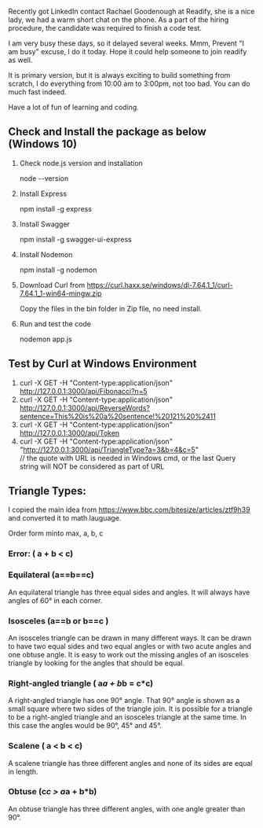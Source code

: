 Recently got LinkedIn contact Rachael Goodenough at Readify, she is a nice lady, we had a warm short chat on the phone. 
As a part of the hiring procedure, the candidate was required to finish a code test. 

I am very busy these days, so it delayed several weeks. Mmm, Prevent "I am busy" excuse, I do it today. 
Hope it could help someone to join readify as well. 

It is primary version, but it is always exciting to build something from scratch, I do everything from 10:00 am to 3:00pm, not too bad.
You can do much fast indeed.

Have a lot of fun of learning and coding.

## Check and Install the package as below (Windows 10) 

1. Check node.js version and installation

   node --version

2. Install Express

   npm install -g express

3. Install Swagger

   npm install -g swagger-ui-express

4. Install Nodemon

   npm install -g nodemon
   
5. Download Curl from https://curl.haxx.se/windows/dl-7.64.1_1/curl-7.64.1_1-win64-mingw.zip

   Copy the files in the bin folder in Zip file, no need install.

6. Run and test the code

   nodemon app.js

## Test by Curl at Windows Environment

1. curl -X GET -H "Content-type:application/json" http://127.0.0.1:3000/api/Fibonacci?n=5
2. curl -X GET -H "Content-type:application/json" http://127.0.0.1:3000/api/ReverseWords?sentence=This%20is%20a%20sentence!%20121%20%2411
3. curl -X GET -H "Content-type:application/json" http://127.0.0.1:3000/api/Token
4. curl -X GET -H "Content-type:application/json" "http://127.0.0.1:3000/api/TriangleType?a=3&b=4&c=5"  
        // the quote with URL is needed in Windows cmd, or the last Query string will NOT be considered as part of URL 

## Triangle Types:
I copied the main idea from https://www.bbc.com/bitesize/articles/ztf9h39 and converted it to math lauguage.

Order form minto max, a, b, c

### Error: ( a + b < c)

### Equilateral  (a==b==c)
An equilateral triangle has three equal sides and angles. It will always have angles of 60° in each corner.

### Isosceles   (a==b or b==c )
An isosceles triangle can be drawn in many different ways. It can be drawn to have two equal sides and two equal angles or with two acute angles and one obtuse angle. It is easy to work out the missing angles of an isosceles triangle by looking for the angles that should be equal.

### Right-angled triangle ( a*a + b*b = c*c)
A right-angled triangle has one 90° angle. That 90° angle is shown as a small square where two sides of the triangle join. It is possible for a triangle to be a right-angled triangle and an isosceles triangle at the same time. In this case the angles would be 90°, 45° and 45°.

### Scalene  ( a < b < c)
A scalene triangle has three different angles and none of its sides are equal in length. 

### Obtuse   (c*c > a*a + b*b)
An obtuse triangle has three different angles, with one angle greater than 90°. 

